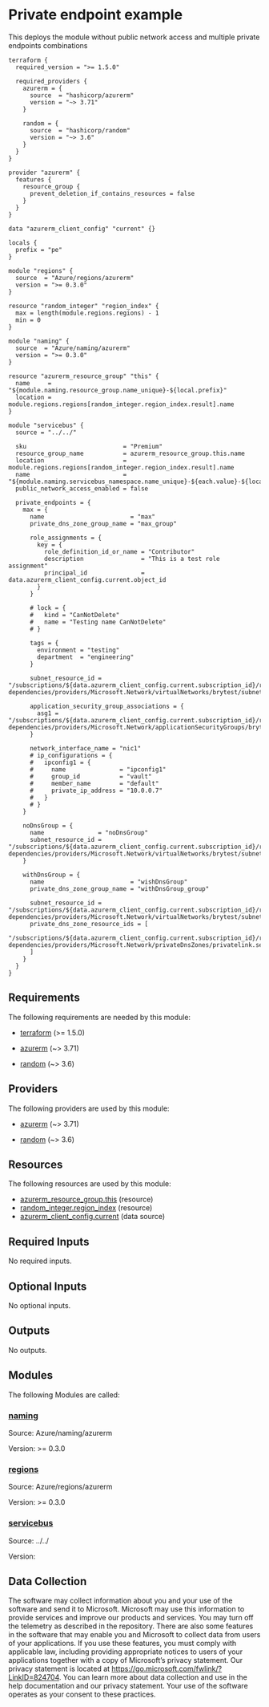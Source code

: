 <!-- BEGIN_TF_DOCS -->
# Private endpoint example

This deploys the module without public network access and multiple private endpoints combinations

```hcl
terraform {
  required_version = ">= 1.5.0"

  required_providers {
    azurerm = {
      source  = "hashicorp/azurerm"
      version = "~> 3.71"
    }

    random = {
      source  = "hashicorp/random"
      version = "~> 3.6"
    }
  }
}

provider "azurerm" {
  features {
    resource_group {
      prevent_deletion_if_contains_resources = false
    }
  }
}

data "azurerm_client_config" "current" {}

locals {
  prefix = "pe"
}

module "regions" {
  source  = "Azure/regions/azurerm"
  version = ">= 0.3.0"
}

resource "random_integer" "region_index" {
  max = length(module.regions.regions) - 1
  min = 0
}

module "naming" {
  source  = "Azure/naming/azurerm"
  version = ">= 0.3.0"
}

resource "azurerm_resource_group" "this" {
  name     = "${module.naming.resource_group.name_unique}-${local.prefix}"
  location = module.regions.regions[random_integer.region_index.result].name
}

module "servicebus" {
  source = "../../"

  sku                           = "Premium"
  resource_group_name           = azurerm_resource_group.this.name
  location                      = module.regions.regions[random_integer.region_index.result].name
  name                          = "${module.naming.servicebus_namespace.name_unique}-${each.value}-${local.prefix}"
  public_network_access_enabled = false

  private_endpoints = {
    max = {
      name                        = "max"
      private_dns_zone_group_name = "max_group"

      role_assignments = {
        key = {
          role_definition_id_or_name = "Contributor"
          description                = "This is a test role assignment"
          principal_id               = data.azurerm_client_config.current.object_id
        }
      }

      # lock = {
      #   kind = "CanNotDelete"
      #   name = "Testing name CanNotDelete"
      # }

      tags = {
        environment = "testing"
        department  = "engineering"
      }

      subnet_resource_id = "/subscriptions/${data.azurerm_client_config.current.subscription_id}/resourceGroups/module-dependencies/providers/Microsoft.Network/virtualNetworks/brytest/subnets/default"

      application_security_group_associations = {
        asg1 = "/subscriptions/${data.azurerm_client_config.current.subscription_id}/resourceGroups/module-dependencies/providers/Microsoft.Network/applicationSecurityGroups/brytest"
      }

      network_interface_name = "nic1"
      # ip_configurations = {
      #   ipconfig1 = {
      #     name               = "ipconfig1"
      #     group_id           = "vault"
      #     member_name        = "default"
      #     private_ip_address = "10.0.0.7"
      #   }
      # }
    }

    noDnsGroup = {
      name               = "noDnsGroup"
      subnet_resource_id = "/subscriptions/${data.azurerm_client_config.current.subscription_id}/resourceGroups/module-dependencies/providers/Microsoft.Network/virtualNetworks/brytest/subnets/default"
    }

    withDnsGroup = {
      name                        = "wishDnsGroup"
      private_dns_zone_group_name = "withDnsGroup_group"

      subnet_resource_id = "/subscriptions/${data.azurerm_client_config.current.subscription_id}/resourceGroups/module-dependencies/providers/Microsoft.Network/virtualNetworks/brytest/subnets/default"
      private_dns_zone_resource_ids = [
        "/subscriptions/${data.azurerm_client_config.current.subscription_id}/resourceGroups/module-dependencies/providers/Microsoft.Network/privateDnsZones/privatelink.servicebus.windows.net"
      ]
    }
  }
}
```

<!-- markdownlint-disable MD033 -->
## Requirements

The following requirements are needed by this module:

- <a name="requirement_terraform"></a> [terraform](#requirement\_terraform) (>= 1.5.0)

- <a name="requirement_azurerm"></a> [azurerm](#requirement\_azurerm) (~> 3.71)

- <a name="requirement_random"></a> [random](#requirement\_random) (~> 3.6)

## Providers

The following providers are used by this module:

- <a name="provider_azurerm"></a> [azurerm](#provider\_azurerm) (~> 3.71)

- <a name="provider_random"></a> [random](#provider\_random) (~> 3.6)

## Resources

The following resources are used by this module:

- [azurerm_resource_group.this](https://registry.terraform.io/providers/hashicorp/azurerm/latest/docs/resources/resource_group) (resource)
- [random_integer.region_index](https://registry.terraform.io/providers/hashicorp/random/latest/docs/resources/integer) (resource)
- [azurerm_client_config.current](https://registry.terraform.io/providers/hashicorp/azurerm/latest/docs/data-sources/client_config) (data source)

<!-- markdownlint-disable MD013 -->
## Required Inputs

No required inputs.

## Optional Inputs

No optional inputs.

## Outputs

No outputs.

## Modules

The following Modules are called:

### <a name="module_naming"></a> [naming](#module\_naming)

Source: Azure/naming/azurerm

Version: >= 0.3.0

### <a name="module_regions"></a> [regions](#module\_regions)

Source: Azure/regions/azurerm

Version: >= 0.3.0

### <a name="module_servicebus"></a> [servicebus](#module\_servicebus)

Source: ../../

Version:

<!-- markdownlint-disable-next-line MD041 -->
## Data Collection

The software may collect information about you and your use of the software and send it to Microsoft. Microsoft may use this information to provide services and improve our products and services. You may turn off the telemetry as described in the repository. There are also some features in the software that may enable you and Microsoft to collect data from users of your applications. If you use these features, you must comply with applicable law, including providing appropriate notices to users of your applications together with a copy of Microsoft’s privacy statement. Our privacy statement is located at <https://go.microsoft.com/fwlink/?LinkID=824704>. You can learn more about data collection and use in the help documentation and our privacy statement. Your use of the software operates as your consent to these practices.
<!-- END_TF_DOCS -->